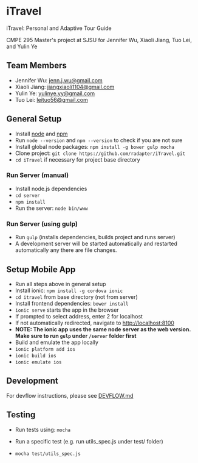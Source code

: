 # iTravel
iTravel: Personal and Adaptive Tour Guide

CMPE 295 Master's project at SJSU for Jennifer Wu, Xiaoli Jiang, Tuo Lei, and Yulin Ye

## Team Members
- Jennifer Wu: jenn.j.wu@gmail.com
- Xiaoli Jiang: jiangxiaoli1104@gmail.com
- Yulin Ye: yulinye.yy@gmail.com
- Tuo Lei: leituo56@gmail.com

## General Setup
- Install [node](https://nodejs.org/) and [npm](https://github.com/npm/npm) 
 - Run `node --version` and `npm --version` to check if you are not sure
- Install global node packages: ```npm install -g bower gulp mocha```
- Clone project: `git clone https://github.com/radapter/iTravel.git`
- `cd iTravel` if necessary for project base directory

### Run Server (manual)
- Install node.js dependencies
 - `cd server`
 - `npm install`
- Run the server:  `node bin/www`

### Run Server (using gulp) 
- Run `gulp` (installs dependencies, builds project and runs server)
 - A development server will be started automatically and restarted automatically any there are file changes.


## Setup Mobile App
- Run all steps above in general setup
- Install ionic: `npm install -g cordova ionic`
- `cd itravel` from base directory (not from server)
- Install frontend dependencies: ```bower install```
- ```ionic serve``` starts the app in the browser
 - If prompted to select address, enter 2 for localhost
 - If not automatically redirected, navigate to [http://localhost:8100](http://localhost:8100)
- **NOTE: The ionic app uses the same node server as the web version. Make sure to run `gulp` under `/server` folder first**
- Build and emulate the app locally
 - ```ionic platform add ios```
 - ```ionic build ios```
 - ```ionic emulate ios```

## Development
For devflow instructions, please see [DEVFLOW.md](https://github.com/radapter/iTravel/blob/develop/DEVFLOW.md)

## Testing
- Run tests using: `mocha`

- Run a specific test (e.g. run utils_spec.js under test/ folder)
 - `mocha test/utils_spec.js`
